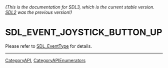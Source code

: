 ###### (This is the documentation for SDL3, which is the current stable version. [SDL2](https://wiki.libsdl.org/SDL2/) was the previous version!)
# SDL_EVENT_JOYSTICK_BUTTON_UP

Please refer to [SDL_EventType](SDL_EventType) for details.

----
[CategoryAPI](CategoryAPI), [CategoryAPIEnumerators](CategoryAPIEnumerators)

